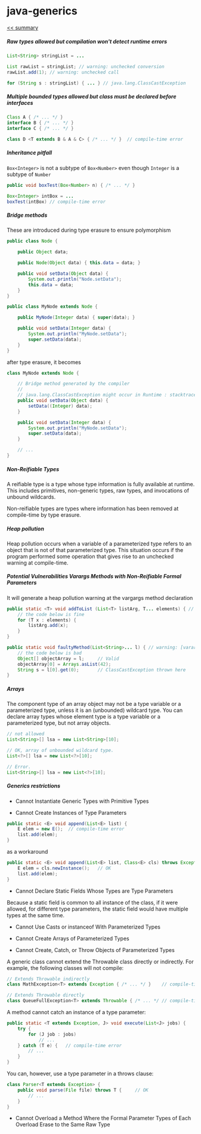 # java-generics

[<< summary](..)

##### Raw types allowed but compilation won't detect runtime errors
```java
List<String> stringList = ...

List rawList = stringList; // warning: unchecked conversion
rawList.add(1); // warning: unchecked call

for (String s : stringList) { ... } // java.lang.ClassCastException
```

##### Multiple bounded types allowed but class must be declared before interfaces
```java
Class A { /* ... */ }
interface B { /* ... */ }
interface C { /* ... */ }

class D <T extends B & A & C> { /* ... */ }  // compile-time error
```

##### Inheritance pitfall 
`Box<Integer>` is not a subtype of `Box<Number>` even though `Integer` is a subtype of `Number`
```java
public void boxTest(Box<Number> n) { /* ... */ }

Box<Integer> intBox = ...
boxTest(intBox) // compile-time error
```

##### Bridge methods
These are introduced during type erasure to ensure polymorphism
```java
public class Node {

    public Object data;

    public Node(Object data) { this.data = data; }

    public void setData(Object data) {
        System.out.println("Node.setData");
        this.data = data;
    }
}

public class MyNode extends Node {

    public MyNode(Integer data) { super(data); }

    public void setData(Integer data) {
        System.out.println("MyNode.setData");
        super.setData(data);
    }
}
```
after type erasure, it becomes
```java
class MyNode extends Node {

    // Bridge method generated by the compiler
    //
    // java.lang.ClassCastException might occur in Runtime : stacktrace will point out to this method but at line where this class is declared !
    public void setData(Object data) {
        setData((Integer) data);
    }

    public void setData(Integer data) {
        System.out.println("MyNode.setData");
        super.setData(data);
    }

    // ...
}
```

##### Non-Reifiable Types
A reifiable type is a type whose type information is fully available at runtime. This includes primitives, non-generic types, raw types, and invocations of unbound wildcards.

Non-reifiable types are types where information has been removed at compile-time by type erasure.

##### Heap pollution
Heap pollution occurs when a variable of a parameterized type refers to an object that is not of that parameterized type.
This situation occurs if the program performed some operation that gives rise to an unchecked warning at compile-time.

##### Potential Vulnerabilities Varargs Methods with Non-Reifiable Formal Parameters
It will generate a heap pollution warning at the vargargs method declaration
```java
public static <T> void addToList (List<T> listArg, T... elements) { // warning: [varargs] Possible heap pollution from parameterized vararg type T
    // the code below is fine
    for (T x : elements) {
        listArg.add(x);
    }
}

public static void faultyMethod(List<String>... l) { // warning: [varargs] Possible heap pollution from parameterized vararg type T
    // the code below is bad
    Object[] objectArray = l;     // Valid
    objectArray[0] = Arrays.asList(42);
    String s = l[0].get(0);       // ClassCastException thrown here
}
```

##### Arrays
The component type of an array object may not be a type variable or a parameterized type, unless it is an (unbounded) wildcard type. 
You can declare array types whose element type is a type variable or a parameterized type, but not array objects.

```java
// not allowed
List<String>[] lsa = new List<String>[10]; 

// OK, array of unbounded wildcard type.
List<?>[] lsa = new List<?>[10];

// Error.
List<String>[] lsa = new List<?>[10];
```

##### Generics restrictions

* Cannot Instantiate Generic Types with Primitive Types

* Cannot Create Instances of Type Parameters
```java
public static <E> void append(List<E> list) {
    E elem = new E();  // compile-time error
    list.add(elem);
}
```
as a workaround
```java
public static <E> void append(List<E> list, Class<E> cls) throws Exception {
    E elem = cls.newInstance();   // OK
    list.add(elem);
}
```

* Cannot Declare Static Fields Whose Types are Type Parameters

Because a static field is common to all instance of the class, if it were allowed, for different type parameters, the static field would have multiple types at the same time.

* Cannot Use Casts or instanceof With Parameterized Types

* Cannot Create Arrays of Parameterized Types

* Cannot Create, Catch, or Throw Objects of Parameterized Types

A generic class cannot extend the Throwable class directly or indirectly. For example, the following classes will not compile:
```java
// Extends Throwable indirectly
class MathException<T> extends Exception { /* ... */ }    // compile-time error

// Extends Throwable directly
class QueueFullException<T> extends Throwable { /* ... */ // compile-time error
```

A method cannot catch an instance of a type parameter:
```java
public static <T extends Exception, J> void execute(List<J> jobs) {
    try {
        for (J job : jobs)
            // ...
    } catch (T e) {   // compile-time error
        // ...
    }
}
```

You can, however, use a type parameter in a throws clause:
```java
class Parser<T extends Exception> {
    public void parse(File file) throws T {     // OK
        // ...
    }
}
```

* Cannot Overload a Method Where the Formal Parameter Types of Each Overload Erase to the Same Raw Type


